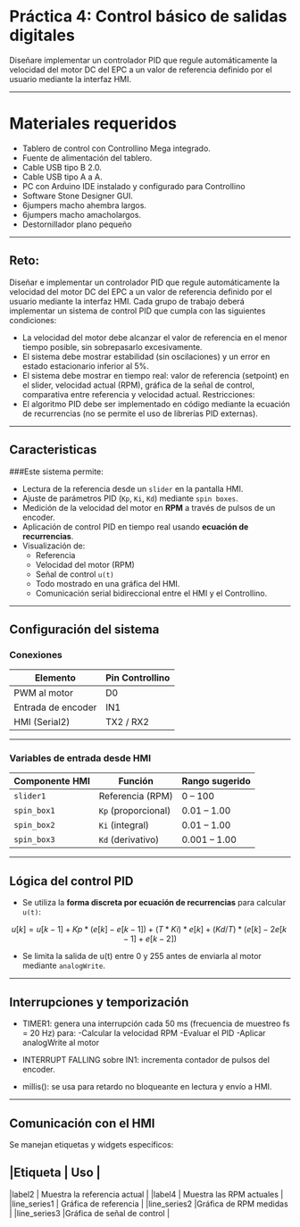 #  Práctica 4: Control básico de salidas digitales 
  Diseñare implementar un controlador PID que regule automáticamente la velocidad del motor DC del EPC a un valor de referencia definido por el usuario mediante la
 interfaz HMI.

---
# Materiales requeridos
 - Tablero de control con Controllino Mega integrado.
 - Fuente de alimentación del tablero.
 - Cable USB tipo B 2.0.
 - Cable USB tipo A a A.
 - PC con Arduino IDE instalado y configurado para Controllino
 - Software Stone Designer GUI.
 - 6jumpers macho ahembra largos.
 - 6jumpers macho amacholargos.
 - Destornillador plano pequeño
---
## Reto:
 Diseñar e implementar un controlador PID que regule automáticamente la velocidad
 del motor DC del EPC a un valor de referencia definido por el usuario mediante la
 interfaz HMI.
 Cada grupo de trabajo deberá implementar un sistema de control PID que cumpla
 con las siguientes condiciones:
 - La velocidad del motor debe alcanzar el valor de referencia en el menor
 tiempo posible, sin sobrepasarlo excesivamente.
 - El sistema debe mostrar estabilidad (sin oscilaciones) y un error en estado
 estacionario inferior al 5%.
 - El sistema debe mostrar en tiempo real: valor de referencia (setpoint) en el
 slider, velocidad actual (RPM), gráfica de la señal de control, comparativa
 entre referencia y velocidad actual.
 Restricciones:
 - El algoritmo PID debe ser implementado en código mediante la ecuación de
 recurrencias (no se permite el uso de librerías PID externas).

---
## Caracteristicas

###Este sistema permite:

- Lectura de la referencia desde un `slider` en la pantalla HMI.
- Ajuste de parámetros PID (`Kp`, `Ki`, `Kd`) mediante `spin boxes`.
- Medición de la velocidad del motor en **RPM** a través de pulsos de un encoder.
- Aplicación de control PID en tiempo real usando **ecuación de recurrencias**.
- Visualización de:
  - Referencia
  - Velocidad del motor (RPM)
  - Señal de control `u(t)`
  - Todo mostrado en una gráfica del HMI.
  - Comunicación serial bidireccional entre el HMI y el Controllino.
---
## Configuración del sistema

### Conexiones

| Elemento           | Pin Controllino  |
|--------------------|------------------|
| PWM al motor       | D0               |
| Entrada de encoder | IN1              |
| HMI (Serial2)      | TX2 / RX2        |

---

### Variables de entrada desde HMI

| Componente HMI | Función              | Rango sugerido |
|----------------|----------------------|----------------|
| `slider1`      | Referencia (RPM)     | 0 – 100        |
| `spin_box1`    | `Kp` (proporcional)  | 0.01 – 1.00    |
| `spin_box2`    | `Ki` (integral)      | 0.01 – 1.00    |
| `spin_box3`    | `Kd` (derivativo)    | 0.001 – 1.00   |

---

## Lógica del control PID

- Se utiliza la **forma discreta por ecuación de recurrencias** para calcular `u(t)`:
  
```math
u[k] = u[k-1] + Kp * (e[k] - e[k-1]) + (T * Ki) * e[k] + (Kd / T) * (e[k] - 2e[k-1] + e[k-2]) 
```
- Se limita la salida de u(t) entre 0 y 255 antes de enviarla al motor mediante `analogWrite`.
--- 
## Interrupciones y temporización
- TIMER1: genera una interrupción cada 50 ms (frecuencia de muestreo fs = 20 Hz) para:
  -Calcular la velocidad RPM
  -Evaluar el PID
  -Aplicar analogWrite al motor

- INTERRUPT FALLING sobre IN1: incrementa contador de pulsos del encoder.
- millis(): se usa para retardo no bloqueante en lectura y envío a HMI.
---
## Comunicación con el HMI
Se manejan etiquetas y widgets específicos:

|Etiqueta	    | Uso                          |
--------------------------------------
|label2	      | Muestra la referencia actual |
|label4	      | Muestra las RPM actuales     |
|line_series1	| Gráfica de referencia        |
|line_series2	|Gráfica de RPM medidas        |
|line_series3	|Gráfica de señal de control   |


